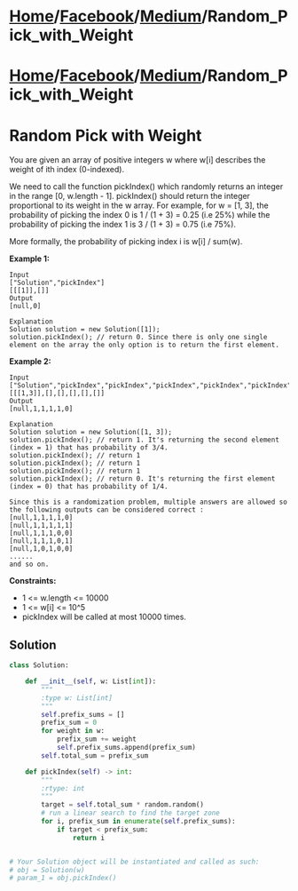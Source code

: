 # [Home](./../../..)/[Facebook](./../..)/[Medium](./..)/Random_Pick_with_Weight
# [Home](./../../..)/[Facebook](./../..)/[Medium](./..)/Random_Pick_with_Weight
<h1>Random Pick with Weight</h1>

<p>
You are given an array of positive integers w where w[i] describes the weight of ith index (0-indexed).

We need to call the function pickIndex() which randomly returns an integer in the range [0, w.length - 1]. pickIndex() should return the integer proportional to its weight in the w array. For example, for w = [1, 3], the probability of picking the index 0 is 1 / (1 + 3) = 0.25 (i.e 25%) while the probability of picking the index 1 is 3 / (1 + 3) = 0.75 (i.e 75%).

More formally, the probability of picking index i is w[i] / sum(w).

</p>

<b>Example 1:</b>

    Input
    ["Solution","pickIndex"]
    [[[1]],[]]
    Output
    [null,0]

    Explanation
    Solution solution = new Solution([1]);
    solution.pickIndex(); // return 0. Since there is only one single element on the array the only option is to return the first element.
    
<b>Example 2:</b>

    Input
    ["Solution","pickIndex","pickIndex","pickIndex","pickIndex","pickIndex"]
    [[[1,3]],[],[],[],[],[]]
    Output
    [null,1,1,1,1,0]

    Explanation
    Solution solution = new Solution([1, 3]);
    solution.pickIndex(); // return 1. It's returning the second element (index = 1) that has probability of 3/4.
    solution.pickIndex(); // return 1
    solution.pickIndex(); // return 1
    solution.pickIndex(); // return 1
    solution.pickIndex(); // return 0. It's returning the first element (index = 0) that has probability of 1/4.

    Since this is a randomization problem, multiple answers are allowed so the following outputs can be considered correct :
    [null,1,1,1,1,0]
    [null,1,1,1,1,1]
    [null,1,1,1,0,0]
    [null,1,1,1,0,1]
    [null,1,0,1,0,0]
    ......
    and so on.

<b>Constraints:</b>

- 1 <= w.length <= 10000
- 1 <= w[i] <= 10^5
- pickIndex will be called at most 10000 times.

<h2>Solution</h2>

```python
class Solution:

    def __init__(self, w: List[int]):
        """
        :type w: List[int]
        """
        self.prefix_sums = []
        prefix_sum = 0
        for weight in w:
            prefix_sum += weight
            self.prefix_sums.append(prefix_sum)
        self.total_sum = prefix_sum

    def pickIndex(self) -> int:
        """
        :rtype: int
        """
        target = self.total_sum * random.random()
        # run a linear search to find the target zone
        for i, prefix_sum in enumerate(self.prefix_sums):
            if target < prefix_sum:
                return i


# Your Solution object will be instantiated and called as such:
# obj = Solution(w)
# param_1 = obj.pickIndex()
```

